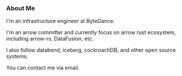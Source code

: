 ### About Me

I'm an infrastructure engineer at ByteDance.

I'm an arrow committer and currently focus on arrow rust ecosystem, including arrow-rs, DataFusion, etc.

I also follow databend, iceberg, cockroachDB, and other open source systems.

You can contact me via email.
